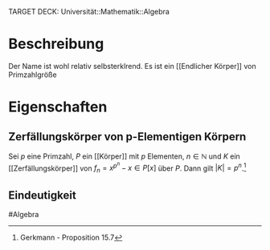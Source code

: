 TARGET DECK: Universität::Mathematik::Algebra

# Beschreibung
Der Name ist wohl relativ selbsterklrend. Es ist ein [[Endlicher Körper]] von Primzahlgröße


# Eigenschaften
## Zerfällungskörper von p-Elementigen Körpern
Sei $p$ eine Primzahl, $P$ ein [[Körper]] mit $p$ Elementen, $n \in \mathbb{N}$ und $K$ ein [[Zerfällungskörper]] von $f_n = x^{p^n}-x \in P[x]$ über $P$. Dann gilt $|K| = p^n$.[^1]


## Eindeutigkeit


#Algebra 


[^1]: Gerkmann - Proposition 15.7



